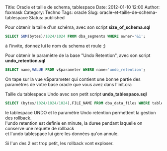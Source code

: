 Title: Oracle et taille de schema, tablespace
Date: 2012-01-10 12:00
Author: foxmask
Category: Techno
Tags: oracle
Slug: oracle-et-taille-de-schema-tablespace
Status: published

Pour obtenir la taille d'un schéma, avec son script
**size\_of\_schema.sql**

```sql
SELECT SUM(bytes)/1024/1024 FROM dba_segments WHERE owner='&1';
```

à l'invite, donnez lui le nom du schema et roule ;)

Pour obtenir le paramètre de la base "Undo Retention", avec son script
**undo\_retention.sql**

```sql
SELECT name,VALUE FROM v$parameter WHERE name='undo_retention';
```

On tape sur la vue v\$parameter qui contient une bonne partie des
paramètres de votre base oracle que vous avez dans l'init.ora

Taille du tablespace Undo avec son petit script **undo\_tablespace.sql**

```sql
SELECT (bytes/1024/1024/1024),FILE_NAME FROM dba_data_files WHERE tablespace_name='UNDO';
```

le tablespace UNDO et le paramètre Undo retention permettent la gestion
des rollback.  
l'undo retention est definie en minute, la duree pendant laquelle on
conserve une requête de rollback  
et l'undo tablespace lui gère les données qu'on annule.

Si l'un des 2 est trop petit, les rollback vont exploser.

